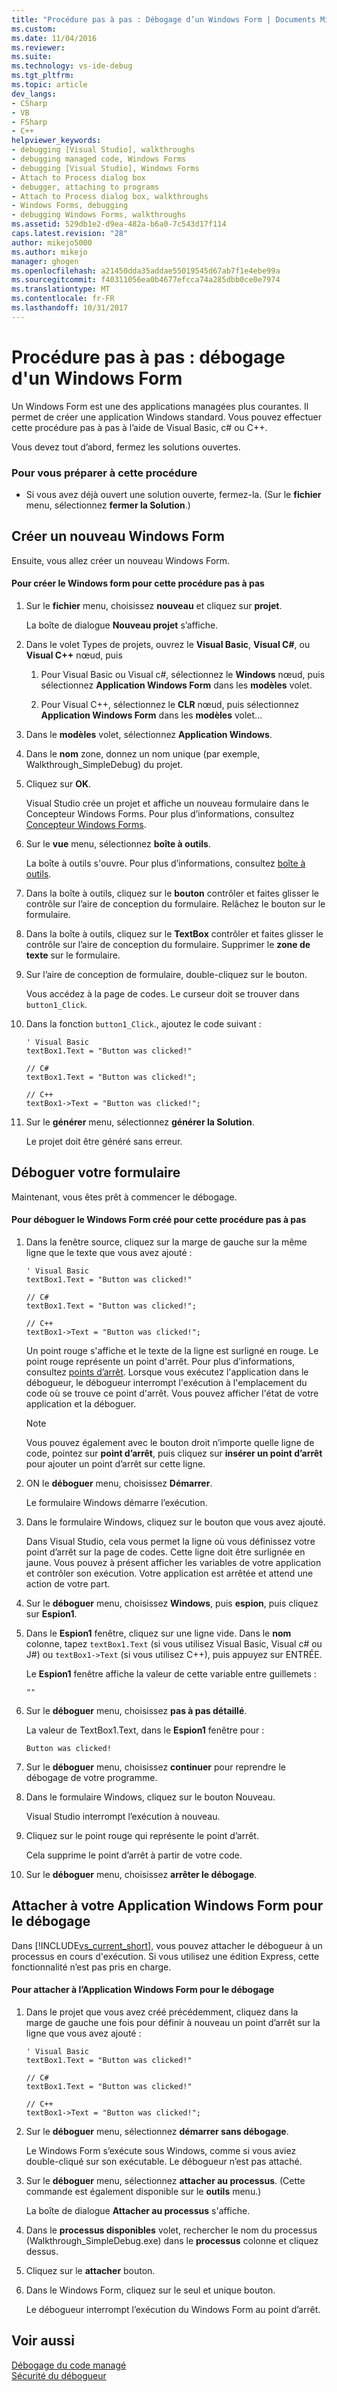 ```yaml
---
title: "Procédure pas à pas : Débogage d’un Windows Form | Documents Microsoft"
ms.custom: 
ms.date: 11/04/2016
ms.reviewer: 
ms.suite: 
ms.technology: vs-ide-debug
ms.tgt_pltfrm: 
ms.topic: article
dev_langs:
- CSharp
- VB
- FSharp
- C++
helpviewer_keywords:
- debugging [Visual Studio], walkthroughs
- debugging managed code, Windows Forms
- debugging [Visual Studio], Windows Forms
- Attach to Process dialog box
- debugger, attaching to programs
- Attach to Process dialog box, walkthroughs
- Windows Forms, debugging
- debugging Windows Forms, walkthroughs
ms.assetid: 529db1e2-d9ea-482a-b6a0-7c543d17f114
caps.latest.revision: "28"
author: mikejo5000
ms.author: mikejo
manager: ghogen
ms.openlocfilehash: a21450dda35addae55019545d67ab7f1e4ebe99a
ms.sourcegitcommit: f40311056ea0b4677efcca74a285dbb0ce0e7974
ms.translationtype: MT
ms.contentlocale: fr-FR
ms.lasthandoff: 10/31/2017
---
```

# <a name="walkthrough-debugging-a-windows-form"></a>Procédure pas à pas : débogage d'un Windows Form
Un Windows Form est une des applications managées plus courantes. Il permet de créer une application Windows standard. Vous pouvez effectuer cette procédure pas à pas à l’aide de Visual Basic, c# ou C++.  
  
 Vous devez tout d’abord, fermez les solutions ouvertes.  
  
### <a name="to-prepare-for-this-walkthrough"></a>Pour vous préparer à cette procédure  
  
-   Si vous avez déjà ouvert une solution ouverte, fermez-la. (Sur le **fichier** menu, sélectionnez **fermer la Solution**.)  
  
## <a name="create-a-new-windows-form"></a>Créer un nouveau Windows Form  
 Ensuite, vous allez créer un nouveau Windows Form.  
  
#### <a name="to-create-the-windows-form-for-this-walkthrough"></a>Pour créer le Windows form pour cette procédure pas à pas  
  
1.  Sur le **fichier** menu, choisissez **nouveau** et cliquez sur **projet**.  
  
     La boîte de dialogue **Nouveau projet** s’affiche.  
  
2.  Dans le volet Types de projets, ouvrez le **Visual Basic**, **Visual C#**, ou **Visual C++** nœud, puis  
  
    1.  Pour Visual Basic ou Visual c#, sélectionnez le **Windows** nœud, puis sélectionnez **Application Windows Form** dans les **modèles** volet.  
  
    2.  Pour Visual C++, sélectionnez le **CLR** nœud, puis sélectionnez **Application Windows Form** dans les **modèles** volet...  
  
3.  Dans le **modèles** volet, sélectionnez **Application Windows**.  
  
4.  Dans le **nom** zone, donnez un nom unique (par exemple, Walkthrough_SimpleDebug) du projet.  
  
5.  Cliquez sur **OK**.  
  
     Visual Studio crée un projet et affiche un nouveau formulaire dans le Concepteur Windows Forms. Pour plus d’informations, consultez [Concepteur Windows Forms](http://msdn.microsoft.com/en-us/3c3d61f8-f36c-4d41-b9c3-398376fabb15).  
  
6.  Sur le **vue** menu, sélectionnez **boîte à outils**.  
  
     La boîte à outils s'ouvre. Pour plus d’informations, consultez [boîte à outils](../ide/reference/toolbox.md).  
  
7.  Dans la boîte à outils, cliquez sur le **bouton** contrôler et faites glisser le contrôle sur l’aire de conception du formulaire. Relâchez le bouton sur le formulaire.  
  
8.  Dans la boîte à outils, cliquez sur le **TextBox** contrôler et faites glisser le contrôle sur l’aire de conception du formulaire. Supprimer le **zone de texte** sur le formulaire.  
  
9. Sur l’aire de conception de formulaire, double-cliquez sur le bouton.  
  
     Vous accédez à la page de codes. Le curseur doit se trouver dans `button1_Click`.  
  
10. Dans la fonction `button1_Click`., ajoutez le code suivant :  
  
    ```  
    ' Visual Basic  
    textBox1.Text = "Button was clicked!"  
  
    // C#  
    textBox1.Text = "Button was clicked!";  
  
    // C++  
    textBox1->Text = "Button was clicked!";  
    ```  
  
11. Sur le **générer** menu, sélectionnez **générer la Solution**.  
  
     Le projet doit être généré sans erreur.  
  
## <a name="debug-your-form"></a>Déboguer votre formulaire  
 Maintenant, vous êtes prêt à commencer le débogage.  
  
#### <a name="to-debug-the-windows-form-created-for-this-walkthrough"></a>Pour déboguer le Windows Form créé pour cette procédure pas à pas  
  
1.  Dans la fenêtre source, cliquez sur la marge de gauche sur la même ligne que le texte que vous avez ajouté :  
  
    ```  
    ' Visual Basic  
    textBox1.Text = "Button was clicked!"  
  
    // C#  
    textBox1.Text = "Button was clicked!";  
  
    // C++  
    textBox1->Text = "Button was clicked!";  
    ```  
  
     Un point rouge s'affiche et le texte de la ligne est surligné en rouge. Le point rouge représente un point d'arrêt. Pour plus d’informations, consultez [points d’arrêt](http://msdn.microsoft.com/en-us/fe4eedc1-71aa-4928-962f-0912c334d583). Lorsque vous exécutez l'application dans le débogueur, le débogueur interrompt l'exécution à l'emplacement du code où se trouve ce point d'arrêt. Vous pouvez afficher l'état de votre application et la déboguer.  
  
    > [!NOTE]
    >  Vous pouvez également avec le bouton droit n’importe quelle ligne de code, pointez sur **point d’arrêt**, puis cliquez sur **insérer un point d’arrêt** pour ajouter un point d’arrêt sur cette ligne.  
  
2.  ON le **déboguer** menu, choisissez **Démarrer**.  
  
     Le formulaire Windows démarre l’exécution.  
  
3.  Dans le formulaire Windows, cliquez sur le bouton que vous avez ajouté.  
  
     Dans Visual Studio, cela vous permet la ligne où vous définissez votre point d’arrêt sur la page de codes. Cette ligne doit être surlignée en jaune. Vous pouvez à présent afficher les variables de votre application et contrôler son exécution. Votre application est arrêtée et attend une action de votre part.  
  
4.  Sur le **déboguer** menu, choisissez **Windows**, puis **espion**, puis cliquez sur **Espion1**.  
  
5.  Dans le **Espion1** fenêtre, cliquez sur une ligne vide. Dans le **nom** colonne, tapez `textBox1.Text` (si vous utilisez Visual Basic, Visual c# ou J#) ou `textBox1->Text` (si vous utilisez C++), puis appuyez sur ENTRÉE.  
  
     Le **Espion1** fenêtre affiche la valeur de cette variable entre guillemets :  
  
    ```  
    ""  
    ```  
  
6.  Sur le **déboguer** menu, choisissez **pas à pas détaillé**.  
  
     La valeur de TextBox1.Text, dans le **Espion1** fenêtre pour :  
  
    ```  
    Button was clicked!  
    ```  
  
7.  Sur le **déboguer** menu, choisissez **continuer** pour reprendre le débogage de votre programme.  
  
8.  Dans le formulaire Windows, cliquez sur le bouton Nouveau.  
  
     Visual Studio interrompt l’exécution à nouveau.  
  
9. Cliquez sur le point rouge qui représente le point d’arrêt.  
  
     Cela supprime le point d’arrêt à partir de votre code.  
  
10. Sur le **déboguer** menu, choisissez **arrêter le débogage**.  
  
## <a name="attach-to-your-windows-form-application-for-debugging"></a>Attacher à votre Application Windows Form pour le débogage  
 Dans [!INCLUDE[vs_current_short](../code-quality/includes/vs_current_short_md.md)], vous pouvez attacher le débogueur à un processus en cours d'exécution. Si vous utilisez une édition Express, cette fonctionnalité n’est pas pris en charge.  
  
#### <a name="to-attach-to-the-windows-form-application-for-debugging"></a>Pour attacher à l’Application Windows Form pour le débogage  
  
1.  Dans le projet que vous avez créé précédemment, cliquez dans la marge de gauche une fois pour définir à nouveau un point d’arrêt sur la ligne que vous avez ajouté :  
  
    ```  
    ' Visual Basic  
    textBox1.Text = "Button was clicked!"  
  
    // C#  
    textBox1.Text = "Button was clicked!"  
  
    // C++  
    textBox1->Text = "Button was clicked!";  
    ```  
  
2.  Sur le **déboguer** menu, sélectionnez **démarrer sans débogage**.  
  
     Le Windows Form s’exécute sous Windows, comme si vous aviez double-cliqué sur son exécutable. Le débogueur n’est pas attaché.  
  
3.  Sur le **déboguer** menu, sélectionnez **attacher au processus**. (Cette commande est également disponible sur le **outils** menu.)  
  
     La boîte de dialogue **Attacher au processus** s'affiche.  
  
4.  Dans le **processus disponibles** volet, rechercher le nom du processus (Walkthrough_SimpleDebug.exe) dans le **processus** colonne et cliquez dessus.  
  
5.  Cliquez sur le **attacher** bouton.  
  
6.  Dans le Windows Form, cliquez sur le seul et unique bouton.  
  
     Le débogueur interrompt l’exécution du Windows Form au point d’arrêt.  
  
## <a name="see-also"></a>Voir aussi  
 [Débogage du code managé](../debugger/debugging-managed-code.md)   
 [Sécurité du débogueur](../debugger/debugger-security.md)